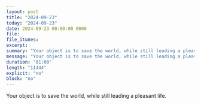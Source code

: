 ```yaml
---
layout: post
title: "2024-09-23"
today: "2024-09-23"
date: 2024-09-23 00:00:00 0000
file:
file_itunes:
excerpt:
summary: "Your object is to save the world, while still leading a pleasant life."
message: "Your object is to save the world, while still leading a pleasant life."
duration: "01:00"
length: "11444"
explicit: "no"
block: "no"
---
```

Your object is to save the world, while still leading a pleasant life.


